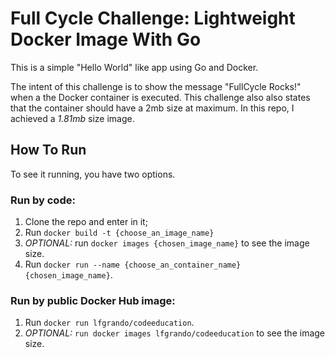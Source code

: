 # Full Cycle  Challenge:  Lightweight Docker Image With Go

This is a simple "Hello World" like app using Go and Docker.

The intent of this challenge is to show the message "FullCycle Rocks!" when a the Docker container is executed. This challenge also also states that the container should have a 2mb size at maximum. In this repo, I achieved a *1.81mb* size image.

## How To Run

To see it running, you have two options.

### Run by code:

1. Clone the repo and enter in it;
2. Run `docker build -t {choose_an_image_name}`
3. *OPTIONAL:* run `docker images {chosen_image_name}` to see the image size.
4. Run `docker run --name {choose_an_container_name} {chosen_image_name}`.

### Run by public Docker Hub image:

1. Run `docker run lfgrando/codeeducation`.
2. *OPTIONAL:* `run docker images lfgrando/codeeducation` to see the image size.